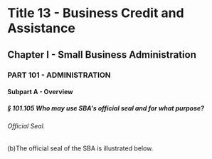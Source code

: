 
# Title 13 - Business Credit and Assistance
## Chapter I - Small Business Administration
### PART 101 - ADMINISTRATION
#### Subpart A - Overview
##### § 101.105 Who may use SBA's official seal and for what purpose?
###### Official Seal.

(b)The official seal of the SBA is illustrated below.
